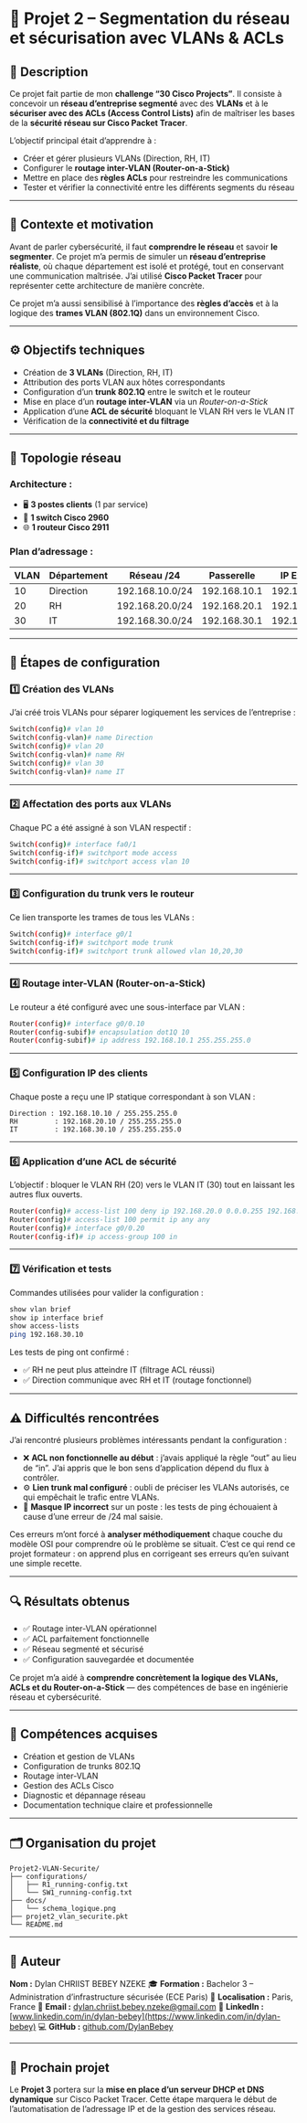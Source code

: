 # 🧱 Projet 2 – Segmentation du réseau et sécurisation avec VLANs & ACLs

## 🧩 Description

Ce projet fait partie de mon **challenge “30 Cisco Projects”**.
Il consiste à concevoir un **réseau d’entreprise segmenté** avec des **VLANs** et à le **sécuriser avec des ACLs (Access Control Lists)** afin de maîtriser les bases de la **sécurité réseau sur Cisco Packet Tracer**.

L’objectif principal était d’apprendre à :

* Créer et gérer plusieurs VLANs (Direction, RH, IT)
* Configurer le **routage inter-VLAN (Router-on-a-Stick)**
* Mettre en place des **règles ACLs** pour restreindre les communications
* Tester et vérifier la connectivité entre les différents segments du réseau

---

## 🧠 Contexte et motivation

Avant de parler cybersécurité, il faut **comprendre le réseau** et savoir **le segmenter**.
Ce projet m’a permis de simuler un **réseau d’entreprise réaliste**, où chaque département est isolé et protégé, tout en conservant une communication maîtrisée.
J’ai utilisé **Cisco Packet Tracer** pour représenter cette architecture de manière concrète.

Ce projet m’a aussi sensibilisé à l’importance des **règles d’accès** et à la logique des **trames VLAN (802.1Q)** dans un environnement Cisco.

---

## ⚙️ Objectifs techniques

* Création de **3 VLANs** (Direction, RH, IT)
* Attribution des ports VLAN aux hôtes correspondants
* Configuration d’un **trunk 802.1Q** entre le switch et le routeur
* Mise en place d’un **routage inter-VLAN** via un *Router-on-a-Stick*
* Application d’une **ACL de sécurité** bloquant le VLAN RH vers le VLAN IT
* Vérification de la **connectivité et du filtrage**

---

## 🧭 Topologie réseau

### Architecture :

* 🖥️ **3 postes clients** (1 par service)
* 🧩 **1 switch Cisco 2960**
* 🌐 **1 routeur Cisco 2911**

### Plan d’adressage :

| VLAN | Département | Réseau /24      | Passerelle   | IP Exemple    |
| ---- | ----------- | --------------- | ------------ | ------------- |
| 10   | Direction   | 192.168.10.0/24 | 192.168.10.1 | 192.168.10.10 |
| 20   | RH          | 192.168.20.0/24 | 192.168.20.1 | 192.168.20.10 |
| 30   | IT          | 192.168.30.0/24 | 192.168.30.1 | 192.168.30.10 |

---

## 🔧 Étapes de configuration

### 1️⃣ Création des VLANs

J’ai créé trois VLANs pour séparer logiquement les services de l’entreprise :

```bash
Switch(config)# vlan 10
Switch(config-vlan)# name Direction
Switch(config)# vlan 20
Switch(config-vlan)# name RH
Switch(config)# vlan 30
Switch(config-vlan)# name IT
```

---

### 2️⃣ Affectation des ports aux VLANs

Chaque PC a été assigné à son VLAN respectif :

```bash
Switch(config)# interface fa0/1
Switch(config-if)# switchport mode access
Switch(config-if)# switchport access vlan 10
```

---

### 3️⃣ Configuration du trunk vers le routeur

Ce lien transporte les trames de tous les VLANs :

```bash
Switch(config)# interface g0/1
Switch(config-if)# switchport mode trunk
Switch(config-if)# switchport trunk allowed vlan 10,20,30
```

---

### 4️⃣ Routage inter-VLAN (Router-on-a-Stick)

Le routeur a été configuré avec une sous-interface par VLAN :

```bash
Router(config)# interface g0/0.10
Router(config-subif)# encapsulation dot1Q 10
Router(config-subif)# ip address 192.168.10.1 255.255.255.0
```

---

### 5️⃣ Configuration IP des clients

Chaque poste a reçu une IP statique correspondant à son VLAN :

```text
Direction : 192.168.10.10 / 255.255.255.0
RH         : 192.168.20.10 / 255.255.255.0
IT         : 192.168.30.10 / 255.255.255.0
```

---

### 6️⃣ Application d’une ACL de sécurité

L’objectif : bloquer le VLAN RH (20) vers le VLAN IT (30) tout en laissant les autres flux ouverts.

```bash
Router(config)# access-list 100 deny ip 192.168.20.0 0.0.0.255 192.168.30.0 0.0.0.255
Router(config)# access-list 100 permit ip any any
Router(config)# interface g0/0.20
Router(config-if)# ip access-group 100 in
```

---

### 7️⃣ Vérification et tests

Commandes utilisées pour valider la configuration :

```bash
show vlan brief
show ip interface brief
show access-lists
ping 192.168.30.10
```

Les tests de ping ont confirmé :

* ✅ RH ne peut plus atteindre IT (filtrage ACL réussi)
* ✅ Direction communique avec RH et IT (routage fonctionnel)

---

## ⚠️ Difficultés rencontrées

J’ai rencontré plusieurs problèmes intéressants pendant la configuration :

* ❌ **ACL non fonctionnelle au début** : j’avais appliqué la règle “out” au lieu de “in”. J’ai appris que le bon sens d’application dépend du flux à contrôler.
* ⚙️ **Lien trunk mal configuré** : oubli de préciser les VLANs autorisés, ce qui empêchait le trafic entre VLANs.
* 🧩 **Masque IP incorrect** sur un poste : les tests de ping échouaient à cause d’une erreur de /24 mal saisie.

Ces erreurs m’ont forcé à **analyser méthodiquement** chaque couche du modèle OSI pour comprendre où le problème se situait.
C’est ce qui rend ce projet formateur : on apprend plus en corrigeant ses erreurs qu’en suivant une simple recette.

---

## 🔍 Résultats obtenus

* ✅ Routage inter-VLAN opérationnel
* ✅ ACL parfaitement fonctionnelle
* ✅ Réseau segmenté et sécurisé
* ✅ Configuration sauvegardée et documentée

Ce projet m’a aidé à **comprendre concrètement la logique des VLANs, ACLs et du Router-on-a-Stick** — des compétences de base en ingénierie réseau et cybersécurité.

---

## 🧠 Compétences acquises

* Création et gestion de VLANs
* Configuration de trunks 802.1Q
* Routage inter-VLAN
* Gestion des ACLs Cisco
* Diagnostic et dépannage réseau
* Documentation technique claire et professionnelle

---

## 🗂️ Organisation du projet

```
Projet2-VLAN-Securite/
├── configurations/
│   ├── R1_running-config.txt
│   └── SW1_running-config.txt
├── docs/
│   └── schema_logique.png
├── projet2_vlan_securite.pkt
└── README.md
```

---

## 👤 Auteur

**Nom :** Dylan CHRIIST BEBEY NZEKE
🎓 **Formation :** Bachelor 3 – Administration d’infrastructure sécurisée (ECE Paris)
📍 **Localisation :** Paris, France
📧 **Email :** [dylan.chriist.bebey.nzeke@gmail.com](mailto:dylan.chriist.bebey.nzeke@gmail.com)
🔗 **LinkedIn :** [www.linkedin.com/in/dylan-bebey](https://www.linkedin.com/in/dylan-bebey)
💻 **GitHub :** [github.com/DylanBebey](https://github.com/DylanBebey)

---

## 🚀 Prochain projet

Le **Projet 3** portera sur la **mise en place d’un serveur DHCP et DNS dynamique** sur Cisco Packet Tracer.
Cette étape marquera le début de l’automatisation de l’adressage IP et de la gestion des services réseau.



